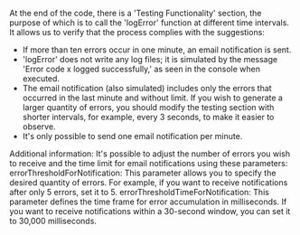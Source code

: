 At the end of the code, there is a 'Testing Functionality' section, the purpose of which is to call the 'logError' function
at different time intervals. It allows us to verify that the process complies with the suggestions:
* If more than ten errors occur in one minute, an email notification is sent.
* 'logError' does not write any log files; it is simulated by the message 'Error code x logged successfully,' 
  as seen in the console when executed.
* The email notification (also simulated) includes only the errors that occurred in the last minute and without limit.
  If you wish to generate a larger quantity of errors, you should modify the testing section with shorter intervals, 
  for example, every 3 seconds, to make it easier to observe.
* It's only possible to send one email notification per minute.

Additional information:
It's possible to adjust the number of errors you wish to receive and the time limit for email notifications using these parameters:
errorThresholdForNotification: 
  This parameter allows you to specify the desired quantity of errors. 
  For example, if you want to receive notifications after only 5 errors, set it to 5.
errorThresholdTimeForNotification: 
  This parameter defines the time frame for error accumulation in milliseconds. 
  If you want to receive notifications within a 30-second window, you can set it to 30,000 milliseconds.
